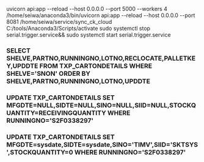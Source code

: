 uvicorn api:app --reload --host 0.0.0.0 --port 5000 --workers 4
/home/seiwa/anaconda3/bin/uvicorn api:app --reload --host 0.0.0.0 --port 8081
/home/seiwa/service/sync_ck_cloud
C:/tools/Anaconda3/Scripts/activate
sudo systemctl stop serial.trigger.service&& sudo systemctl start serial.trigger.service

### SELECT SHELVE,PARTNO,RUNNINGNO,LOTNO,RECLOCATE,PALLETKEY,UPDDTE FROM TXP_CARTONDETAILS WHERE SHELVE='SNON' ORDER BY SHELVE,PARTNO,RUNNINGNO,LOTNO,UPDDTE
### UPDATE TXP_CARTONDETAILS SET MFGDTE=NULL,SIDTE=NULL,SINO=NULL,SIID=NULL,STOCKQUANTITY=RECEIVINGQUANTITY  WHERE RUNNINGNO='S2F0338297'
### UPDATE TXP_CARTONDETAILS SET MFGDTE=sysdate,SIDTE=sysdate,SINO='TIMV',SIID='SKTSYS',STOCKQUANTITY=0  WHERE RUNNINGNO='S2F0338297'